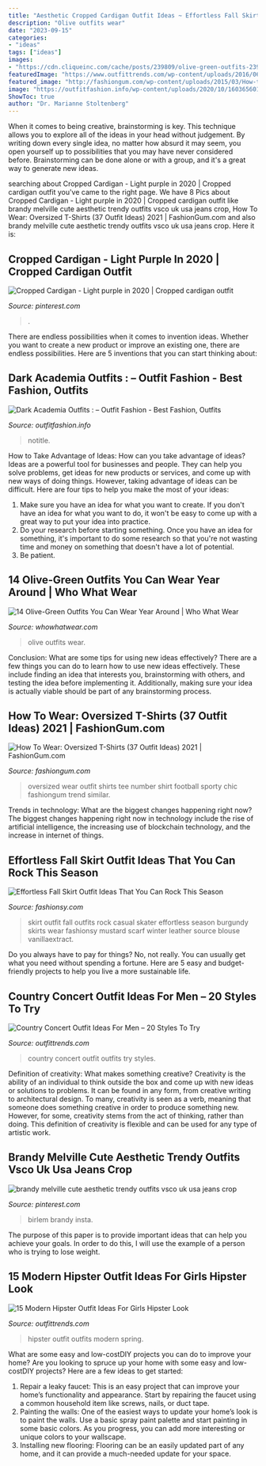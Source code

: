 ```yaml
---
title: "Aesthetic Cropped Cardigan Outfit Ideas ~ Effortless Fall Skirt Outfit Ideas That You Can Rock This Season"
description: "Olive outfits wear"
date: "2023-09-15"
categories:
- "ideas"
tags: ["ideas"]
images:
- "https://cdn.cliqueinc.com/cache/posts/239809/olive-green-outfits-239809-1508800850986-image.700x0c.jpg"
featuredImage: "https://www.outfittrends.com/wp-content/uploads/2016/06/eaf74ca69b80943abf495edf2541ee0c.jpg"
featured_image: "http://fashiongum.com/wp-content/uploads/2015/03/How-to-wear-Oversized-T-Shirts-37-Outfit-Ideas-4.jpg"
image: "https://outfitfashion.info/wp-content/uploads/2020/10/1603656014_Dark-Academia-Outfits.jpg"
ShowToc: true
author: "Dr. Marianne Stoltenberg"
---
```



When it comes to being creative, brainstorming is key. This technique allows you to explore all of the ideas in your head without judgement. By writing down every single idea, no matter how absurd it may seem, you open yourself up to possibilities that you may have never considered before. Brainstorming can be done alone or with a group, and it's a great way to generate new ideas.

	

		
searching about Cropped Cardigan - Light purple in 2020 | Cropped cardigan outfit you've came to the right page. We have 8 Pics about Cropped Cardigan - Light purple in 2020 | Cropped cardigan outfit like brandy melville cute aesthetic trendy outfits vsco uk usa jeans crop, How To Wear: Oversized T-Shirts (37 Outfit Ideas) 2021 | FashionGum.com and also brandy melville cute aesthetic trendy outfits vsco uk usa jeans crop. Here it is:
		
    
## Cropped Cardigan - Light Purple In 2020 | Cropped Cardigan Outfit

<img loading=lazy src="https://i.pinimg.com/736x/3e/b2/44/3eb2447590f305d3badbd478d696f5b4.jpg" onerror="this.onerror=null;this.src='https://tse2.mm.bing.net/th?id=OIP.HmqvWi4e2_x8yhv5FkNzLgHaLH&amp;pid=15.1';" alt="Cropped Cardigan - Light purple in 2020 | Cropped cardigan outfit">

_Source: pinterest.com_

>. 

	

There are endless possibilities when it comes to invention ideas. Whether you want to create a new product or improve an existing one, there are endless possibilities. Here are 5 inventions that you can start thinking about: 

    
## Dark Academia Outfits : – Outfit Fashion - Best Fashion, Outfits

<img loading=lazy src="https://outfitfashion.info/wp-content/uploads/2020/10/1603656014_Dark-Academia-Outfits.jpg" onerror="this.onerror=null;this.src='https://tse2.mm.bing.net/th?id=OIP.Ljgsy39FPuG1kbXK70s2fQHaHR&amp;pid=15.1';" alt="Dark Academia Outfits : – Outfit Fashion - Best Fashion, Outfits">

_Source: outfitfashion.info_

>notitle. 

	

How to Take Advantage of Ideas: How can you take advantage of ideas?
Ideas are a powerful tool for businesses and people. They can help you solve problems, get ideas for new products or services, and come up with new ways of doing things. However, taking advantage of ideas can be difficult. Here are four tips to help you make the most of your ideas: 
1. Make sure you have an idea for what you want to create. If you don't have an idea for what you want to do, it won't be easy to come up with a great way to put your idea into practice. 
2. Do your research before starting something. Once you have an idea for something, it's important to do some research so that you're not wasting time and money on something that doesn't have a lot of potential. 
3. Be patient.

    
## 14 Olive-Green Outfits You Can Wear Year Around | Who What Wear

<img loading=lazy src="https://cdn.cliqueinc.com/cache/posts/239809/olive-green-outfits-239809-1508800850986-image.700x0c.jpg" onerror="this.onerror=null;this.src='https://tse3.mm.bing.net/th?id=OIP.tJTcEwAOcSs5wBAUrwEudQHaLH&amp;pid=15.1';" alt="14 Olive-Green Outfits You Can Wear Year Around | Who What Wear">

_Source: whowhatwear.com_

>olive outfits wear. 

	

Conclusion: What are some tips for using new ideas effectively?
There are a few things you can do to learn how to use new ideas effectively. These include finding an idea that interests you, brainstorming with others, and testing the idea before implementing it. Additionally, making sure your idea is actually viable should be part of any brainstorming process.

    
## How To Wear: Oversized T-Shirts (37 Outfit Ideas) 2021 | FashionGum.com

<img loading=lazy src="http://fashiongum.com/wp-content/uploads/2015/03/How-to-wear-Oversized-T-Shirts-37-Outfit-Ideas-4.jpg" onerror="this.onerror=null;this.src='https://tse4.mm.bing.net/th?id=OIP.9aEPtGGnj6uTr7qgjX4LsAHaK3&amp;pid=15.1';" alt="How To Wear: Oversized T-Shirts (37 Outfit Ideas) 2021 | FashionGum.com">

_Source: fashiongum.com_

>oversized wear outfit shirts tee number shirt football sporty chic fashiongum trend similar. 

	

Trends in technology: What are the biggest changes happening right now?
The biggest changes happening right now in technology include the rise of artificial intelligence, the increasing use of blockchain technology, and the increase in internet of things.

    
## Effortless Fall Skirt Outfit Ideas That You Can Rock This Season

<img loading=lazy src="http://fashionsy.com/wp-content/uploads/2017/09/fall-outfit-3.jpg" onerror="this.onerror=null;this.src='https://tse2.mm.bing.net/th?id=OIP.a3bHz9UFwf_Voh6G-1lwdwHaLH&amp;pid=15.1';" alt="Effortless Fall Skirt Outfit Ideas That You Can Rock This Season">

_Source: fashionsy.com_

>skirt outfit fall outfits rock casual skater effortless season burgundy skirts wear fashionsy mustard scarf winter leather source blouse vanillaextract. 

	

Do you always have to pay for things? No, not really. You can usually get what you need without spending a fortune. Here are 5 easy and budget-friendly projects to help you live a more sustainable life.

    
## Country Concert Outfit Ideas For Men – 20 Styles To Try

<img loading=lazy src="https://www.outfittrends.com/wp-content/uploads/2016/06/eaf74ca69b80943abf495edf2541ee0c.jpg" onerror="this.onerror=null;this.src='https://tse3.mm.bing.net/th?id=OIP.bAJ4k0kLNzLs8laYbrVbLgHaLH&amp;pid=15.1';" alt="Country Concert Outfit Ideas For Men – 20 Styles To Try">

_Source: outfittrends.com_

>country concert outfit outfits try styles. 

	

Definition of creativity: What makes something creative?
Creativity is the ability of an individual to think outside the box and come up with new ideas or solutions to problems. It can be found in any form, from creative writing to architectural design. To many, creativity is seen as a verb, meaning that someone does something creative in order to produce something new. However, for some, creativity stems from the act of thinking, rather than doing. This definition of creativity is flexible and can be used for any type of artistic work.

    
## Brandy Melville Cute Aesthetic Trendy Outfits Vsco Uk Usa Jeans Crop

<img loading=lazy src="https://i.pinimg.com/736x/e6/3a/20/e63a20a02f9ee83f73b1ed29d7d52e85.jpg" onerror="this.onerror=null;this.src='https://tse2.mm.bing.net/th?id=OIP.4MPOKmR6d_aA92L9WxFNDwHaJG&amp;pid=15.1';" alt="brandy melville cute aesthetic trendy outfits vsco uk usa jeans crop">

_Source: pinterest.com_

>birlem brandy insta. 

	

The purpose of this paper is to provide important ideas that can help you achieve your goals. In order to do this, I will use the example of a person who is trying to lose weight.

    
## 15 Modern Hipster Outfit Ideas For Girls Hipster Look

<img loading=lazy src="https://www.outfittrends.com/wp-content/uploads/2015/02/hipster-fashion-10.jpg" onerror="this.onerror=null;this.src='https://tse4.mm.bing.net/th?id=OIP.4nvfIMBiC5C_VuLHHwgNvgHaLG&amp;pid=15.1';" alt="15 Modern Hipster Outfit Ideas For Girls Hipster Look">

_Source: outfittrends.com_

>hipster outfit outfits modern spring. 

	

What are some easy and low-costDIY projects you can do to improve your home?
Are you looking to spruce up your home with some easy and low-costDIY projects? Here are a few ideas to get started: 
1. Repair a leaky faucet: This is an easy project that can improve your home’s functionality and appearance. Start by repairing the faucet using a common household item like screws, nails, or duct tape. 
2. Painting the walls: One of the easiest ways to update your home’s look is to paint the walls. Use a basic spray paint palette and start painting in some basic colors. As you progress, you can add more interesting or unique colors to your wallscape. 
3. Installing new flooring: Flooring can be an easily updated part of any home, and it can provide a much-needed update for your space.

